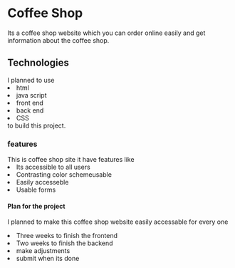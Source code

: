 <h1>Coffee Shop</h1>
<p>Its a coffee shop website which you can order online easily and get information about the coffee shop. </P>
<h2> Technologies</h2>
I planned to use 
<li>html</li>
<li>java script</li> 
<li>front end</li>
<li>back end</li>
<li>CSS</li> to build this project.
<h3>features</h3>
This is coffee shop site it have features like
<li>Its accessible to all users</li>
<li>Contrasting color schemeusable</li> 
<li>Easily accesseble</li>
<li>Usable forms</>
<h4>Plan for the project </h4>
<p>I planned to make this coffee shop website easily accessable for every one</p>
<li>Three weeks to finish the frontend</li>
<li>Two weeks to finish the backend</li>
<li>make adjustments</li>
<li>submit when its done</li>

  
